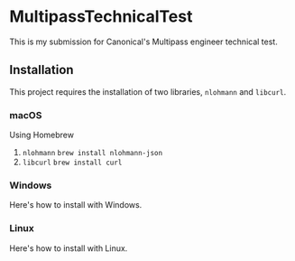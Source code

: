 # MultipassTechnicalTest
This is my submission for Canonical's Multipass engineer technical test.

## Installation
This project requires the installation of two libraries, `nlohmann` and `libcurl`.

### macOS
Using Homebrew
1. `nlohmann`
`brew install nlohmann-json`
2. `libcurl`
`brew install curl`

### Windows
Here's how to install with Windows.

### Linux
Here's how to install with Linux.
